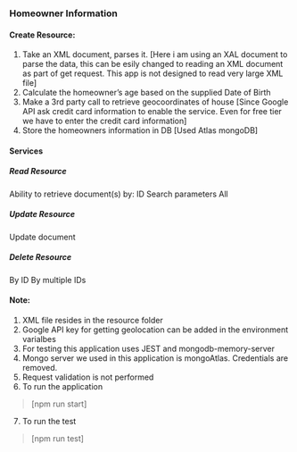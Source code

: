 ### Homeowner Information

#### Create Resource:
1. Take an XML document, parses it. [Here i am using an XAL document to parse the data, this can be esily changed to reading an XML document as part of get request. This app is not designed to read very large XML file]
2. Calculate the homeowner’s age based on the supplied Date of Birth
3. Make a 3rd party call to retrieve geocoordinates of house [Since Google API ask credit card information to enable the service. Even for free tier we have to enter the credit card information]
4. Store the homeowners information in DB [Used Atlas mongoDB]

#### Services
##### Read Resource
Ability to retrieve document(s) by:
ID
Search parameters
All

##### Update Resource
Update document

##### Delete Resource
By ID
By multiple IDs

#### Note:
1. XML file resides in the resource folder
2. Google API key for getting geolocation can be added in the environment varialbes
3. For testing this application uses JEST and mongodb-memory-server
4. Mongo server we used in this application is mongoAtlas. Credentials are removed.
5. Request validation is not performed
6. To run the application 
> [npm run start]
7. To run the test 
>[npm run test]
